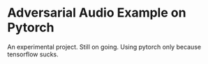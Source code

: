 # Adversarial Audio Example on Pytorch

An experimental project. Still on going.
Using pytorch only because tensorflow sucks.
